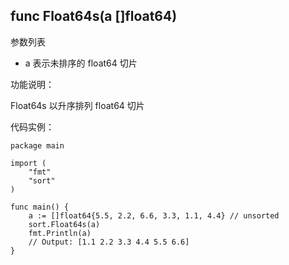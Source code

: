 ## func Float64s(a []float64)

参数列表

- a 表示未排序的 float64 切片

功能说明：

Float64s 以升序排列 float64 切片

代码实例：

	package main
	
	import (
		"fmt"
		"sort"
	)
		
	func main() {
		a := []float64{5.5, 2.2, 6.6, 3.3, 1.1, 4.4} // unsorted
		sort.Float64s(a)
		fmt.Println(a)
		// Output: [1.1 2.2 3.3 4.4 5.5 6.6]
	}




